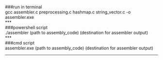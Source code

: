 <br>
###run in terminal
<br>
gcc assembler.c preprocessing.c hashmap.c string_vector.c -o assembler.exe
<br>
***
<br>
###powershell script
<br>
./assembler (path to assembly_code) (destination for assembler output)
<br>
***
<br>
###cmd script
<br>
assembler.exe (path to assembly_code) (destination for assembler output)

***